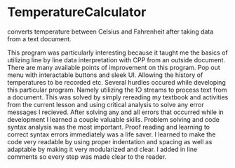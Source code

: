 # TemperatureCalculator
converts temperature between Celsius and Fahrenheit after taking data from a text document.

This program was particularly interesting because it taught me the basics of utilizing line by line data interpretation with CPP from an outside document.
There are many available points of improvement on this program.  Pop out menu with interactable buttons and sleek UI.  Allowing the history of temperatures to be recorded etc.
Several hurdles occured while developing this particular program.  Namely utilizing the IO streams to process text from a document.  This was solved by simply rereading my textbook and activities from the current lesson and using critical analysis to solve any error messages I recieved. 
After solving any and all errors that occurred while in development I learned a couple valuable skills.  Problem solving and code syntax analysis was the most important.  Proof reading and learning to correct syntax errors immediately was a life saver.
I learned to make the code very readable by using proper indentation and spacing as well as adaptable by making it very modularized and clear.  I added in line comments so every step was made clear to the reader.

